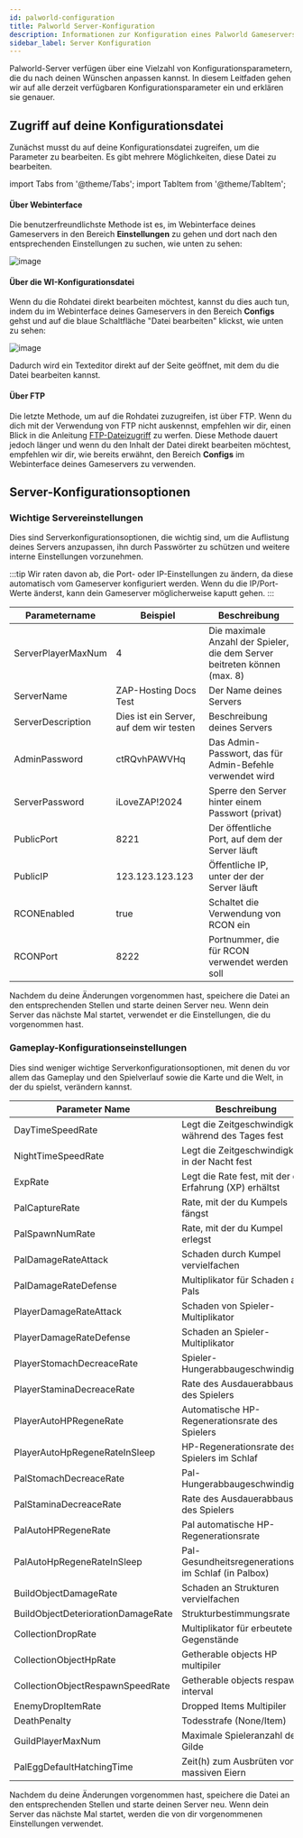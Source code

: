 ```yaml
---
id: palworld-configuration
title: Palworld Server-Konfiguration
description: Informationen zur Konfiguration eines Palworld Gameservers von ZAP-Hosting - ZAP-Hosting.com Dokumentation
sidebar_label: Server Konfiguration
---
```


Palworld-Server verfügen über eine Vielzahl von Konfigurationsparametern, die du nach deinen Wünschen anpassen kannst. In diesem Leitfaden gehen wir auf alle derzeit verfügbaren Konfigurationsparameter ein und erklären sie genauer.

## Zugriff auf deine Konfigurationsdatei

Zunächst musst du auf deine Konfigurationsdatei zugreifen, um die Parameter zu bearbeiten. Es gibt mehrere Möglichkeiten, diese Datei zu bearbeiten.

import Tabs from '@theme/Tabs';
import TabItem from '@theme/TabItem';

<Tabs>
<TabItem value="settings" label="Über Webinterface" default>

#### Über Webinterface

Die benutzerfreundlichste Methode ist es, im Webinterface deines Gameservers in den Bereich **Einstellungen** zu gehen und dort nach den entsprechenden Einstellungen zu suchen, wie unten zu sehen:

![image](https://github.com/zaphosting/docs/assets/42719082/5e65fc4a-45ec-4696-8170-e7c6384dac8d)
</TabItem>

<TabItem value="configs" label="Über die WI-Konfigurationsdatei">

#### Über die WI-Konfigurationsdatei

Wenn du die Rohdatei direkt bearbeiten möchtest, kannst du dies auch tun, indem du im Webinterface deines Gameservers in den Bereich **Configs** gehst und auf die blaue Schaltfläche "Datei bearbeiten" klickst, wie unten zu sehen:

![image](https://github.com/zaphosting/docs/assets/42719082/53c8acad-7347-4c3e-85bf-5ae0ad423fc6)

Dadurch wird ein Texteditor direkt auf der Seite geöffnet, mit dem du die Datei bearbeiten kannst.
</TabItem>

<TabItem value="ftp" label="Via FTP">


#### Über FTP
Die letzte Methode, um auf die Rohdatei zuzugreifen, ist über FTP. Wenn du dich mit der Verwendung von FTP nicht auskennst, empfehlen wir dir, einen Blick in die Anleitung [FTP-Dateizugriff](gameserver-ftpaccess.md) zu werfen. Diese Methode dauert jedoch länger und wenn du den Inhalt der Datei direkt bearbeiten möchtest, empfehlen wir dir, wie bereits erwähnt, den Bereich **Configs** im Webinterface deines Gameservers zu verwenden.

</TabItem>
</Tabs>

## Server-Konfigurationsoptionen

### Wichtige Servereinstellungen

Dies sind Serverkonfigurationsoptionen, die wichtig sind, um die Auflistung deines Servers anzupassen, ihn durch Passwörter zu schützen und weitere interne Einstellungen vorzunehmen.

:::tip
Wir raten davon ab, die Port- oder IP-Einstellungen zu ändern, da diese automatisch vom Gameserver konfiguriert werden. Wenn du die IP/Port-Werte änderst, kann dein Gameserver möglicherweise kaputt gehen.
:::

| Parametername | Beispiel | Beschreibung |
| ------------------------------ | -------------------------------------- | ---------------------------------------------------------- | 
| ServerPlayerMaxNum | 4 | Die maximale Anzahl der Spieler, die dem Server beitreten können (max. 8) |
| ServerName | ZAP-Hosting Docs Test | Der Name deines Servers |
| ServerDescription | Dies ist ein Server, auf dem wir testen | Beschreibung deines Servers |
| AdminPassword | ctRQvhPAWVHq | Das Admin-Passwort, das für Admin-Befehle verwendet wird |
| ServerPassword | iLoveZAP!2024 | Sperre den Server hinter einem Passwort (privat) |
| PublicPort | 8221 | Der öffentliche Port, auf dem der Server läuft |
| PublicIP | 123.123.123.123 | Öffentliche IP, unter der der Server läuft |
| RCONEnabled | true | Schaltet die Verwendung von RCON ein |
| RCONPort | 8222 | Portnummer, die für RCON verwendet werden soll |

Nachdem du deine Änderungen vorgenommen hast, speichere die Datei an den entsprechenden Stellen und starte deinen Server neu. Wenn dein Server das nächste Mal startet, verwendet er die Einstellungen, die du vorgenommen hast.

### Gameplay-Konfigurationseinstellungen

Dies sind weniger wichtige Serverkonfigurationsoptionen, mit denen du vor allem das Gameplay und den Spielverlauf sowie die Karte und die Welt, in der du spielst, verändern kannst.

| Parameter Name | Beschreibung | 
| ---------------------------------- | ------------------------------------------------ | 
| DayTimeSpeedRate | Legt die Zeitgeschwindigkeit während des Tages fest |
| NightTimeSpeedRate | Legt die Zeitgeschwindigkeit in der Nacht fest |
| ExpRate | Legt die Rate fest, mit der du Erfahrung (XP) erhältst |
| PalCaptureRate | Rate, mit der du Kumpels fängst |
| PalSpawnNumRate | Rate, mit der du Kumpel erlegst |
| PalDamageRateAttack | Schaden durch Kumpel vervielfachen |
| PalDamageRateDefense | Multiplikator für Schaden an Pals |
| PlayerDamageRateAttack | Schaden von Spieler-Multiplikator |
| PlayerDamageRateDefense | Schaden an Spieler-Multiplikator |
| PlayerStomachDecreaceRate | Spieler-Hungerabbaugeschwindigkeit |
| PlayerStaminaDecreaceRate | Rate des Ausdauerabbaus des Spielers |
| PlayerAutoHPRegeneRate | Automatische HP-Regenerationsrate des Spielers |
| PlayerAutoHpRegeneRateInSleep | HP-Regenerationsrate des Spielers im Schlaf |
| PalStomachDecreaceRate | Pal-Hungerabbaugeschwindigkeit |
| PalStaminaDecreaceRate | Rate des Ausdauerabbaus des Spielers |
| PalAutoHPRegeneRate | Pal automatische HP-Regenerationsrate |
| PalAutoHpRegeneRateInSleep | Pal-Gesundheitsregenerationsrate im Schlaf (in Palbox) |
| BuildObjectDamageRate | Schaden an Strukturen vervielfachen |
| BuildObjectDeteriorationDamageRate | Strukturbestimmungsrate |
| CollectionDropRate | Multiplikator für erbeutete Gegenstände |
| CollectionObjectHpRate | Getherable objects HP multipiler |
| CollectionObjectRespawnSpeedRate | Getherable objects respawn interval |
| EnemyDropItemRate | Dropped Items Multipiler |
| DeathPenalty | Todesstrafe (None/Item) |
| GuildPlayerMaxNum | Maximale Spieleranzahl der Gilde |
| PalEggDefaultHatchingTime | Zeit(h) zum Ausbrüten von massiven Eiern |

Nachdem du deine Änderungen vorgenommen hast, speichere die Datei an den entsprechenden Stellen und starte deinen Server neu. Wenn dein Server das nächste Mal startet, werden die von dir vorgenommenen Einstellungen verwendet.